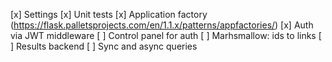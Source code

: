 [x] Settings
[x] Unit tests
[x] Application factory (https://flask.palletsprojects.com/en/1.1.x/patterns/appfactories/)
[x] Auth via JWT middleware
[ ] Control panel for auth
[ ] Marhsmallow: ids to links
[ ] Results backend
[ ] Sync and async queries

